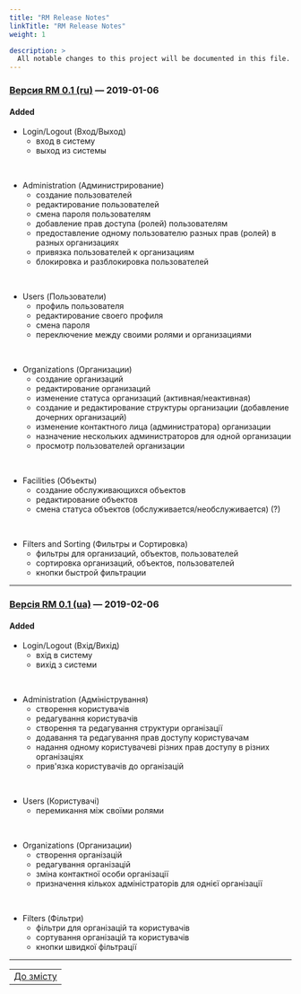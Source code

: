 ```yaml
---
title: "RM Release Notes"
linkTitle: "RM Release Notes"
weight: 1

description: >
  All notable changes to this project will be documented in this file.
---
```


### [Версия RM 0.1 (ru)] &mdash; 2019-01-06
#### Added

- Login/Logout (Вход/Выход)
  - вход в систему
  - выход из системы

<br/>

- Administration (Администрирование)
  - создание пользователей
  - редактирование пользователей
  - смена пароля пользователям
  - добавление прав доступа (ролей) пользователям
  - предоставление одному пользователю разных прав (ролей) в разных организациях
  - привязка пользователей к организациям
  - блокировка и разблокировка пользователей

<br/>

- Users (Пользователи)
  - профиль пользователя
  - редактирование своего профиля
  - смена пароля
  - переключение между своими ролями и организациями

<br/>

- Organizations (Организации)
  - создание организаций
  - редактирование организаций
  - изменение статуса организаций (активная/неактивная)
  - создание и редактирование структуры организации (добавление дочерних организаций)
  - изменение контактного лица (администратора) организации
  - назначение нескольких администраторов для одной организации
  - просмотр пользователей организации

<br/>

- Facilities (Объекты)
  - создание обслуживающихся объектов
  - редактирование объектов
  - смена статуса объектов (обслуживается/необслуживается) (?)

<br/>

- Filters and Sorting (Фильтры и Сортировка)
  - фильтры для организаций, объектов, пользователей
  - сортировка организаций, объектов, пользователей
  - кнопки быстрой фильтрации

___

### [Версія RM 0.1 (ua)] &mdash; 2019-02-06
#### Added

- Login/Logout (Вхід/Вихід)
  - вхід в систему
  - вихід з системи

<br/>

- Administration (Адміністрування)
  - створення користувачів
  - редагування користувачів
  - створення та редагування структури організації
  - додавання та редагування прав доступу користувачам
  - надання одному користувачеві різних прав доступу в різних організаціях
  - прив'язка користувачів до організацій

<br/>

- Users (Користувачі)
  - перемикання між своїми ролями

<br/>

- Organizations (Организации)
  - створення організацій
  - редагування організацій
  - зміна контактної особи організації
  - призначення кількох адміністраторів для однієї організації

<br/>

- Filters (Фільтри)
  - фільтри для організацій та користувачів
  - сортування організацій та користувачів
  - кнопки швидкої фільтрації
___
| |
|-|
| [До змісту](/docs/toc/) |

[Версия RM 0.1 (ru)]: https://gitlab.rmsoft.io/rm-soft/rm-api/commits/release-0.1
[Версія RM 0.1 (ua)]: https://gitlab.rmsoft.io/rm-soft/rm-api/commits/release-0.1
